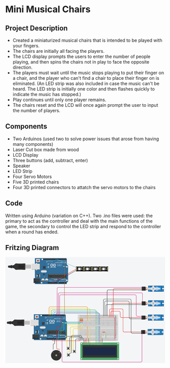 # Mini Musical Chairs

## Project Description

- Created a miniaturized musical chairs that is intended to be played with your fingers.  
- The chairs are initially all facing the players.  
- The LCD display prompts the users to enter the number of people playing, and then spins the chairs not in play to face the opposite direction.
- The players must wait until the music stops playing to put their finger on a chair, and the player who can't find a chair to place their finger on is eliminated. (An LED strip was also included in case the music can't be heard. The LED strip is initially one color and then flashes quickly to indicate the music has stopped.)  
- Play continues until only one player remains.  
- The chairs reset and the LCD will once again prompt the user to input the number of players.

## Components
- Two Arduinos (used two to solve power issues that arose from having many components)
- Laser Cut box made from wood
- LCD Display
- Three buttons (add, subtract, enter)
- Speaker
- LED Strip
- Four Servo Motors
- Five 3D printed chairs
- Four 3D printed connectors to attatch the servo motors to the chairs

## Code
Written using Arduino (variation on C++). Two .ino files were used: the primary to act as the controller and deal with the main functions of the game, the secondary to control the LED strip and respond to the controller when a round has ended.

## Fritzing Diagram
![Fritzing Diagram](https://github.com/sisler101/Mini-Musical-Chairs/blob/main/Fritzing-Diagram.png?raw=true)
